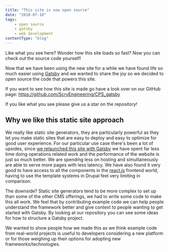 ```yaml
---
title: "This site is now open source"
date: "2018-07-10"
tags:
    - open source 
    - gatsby
    - web development
contentType: "blog"
---
```


Like what you see here? Wonder how this site loads so fast? Now you can check out the source code yourself!

<!-- end excerpt -->

Now that we have been using the new site for a while we have found life so much easier using [Gatsby](https://www.gatsbyjs.org/) and we wanted to share the joy so we decided to open source the code that powers this site.

If you want to see how this site is made go have a look over on our GitHub page: <https://github.com/ScryEngineering/CPS_gatsby>

If you like what you see please give us a star on the repository!

## Why we like this static site approach

We really like static site generators, they are particularly powerful as they let you make static sites that are easy to deploy and easy to optimize for good user experience. For our particular use case there's been a lot of upsides, since [we relaunched this site with Gatsby](/blog/2018-04-21/CPS-site-relaunched) we have spent far less time doing operations related work and the performance of the website is just so much better. We are spending less on hosting and simultaneously are able to serve more pages with less latency. We have also found it very good to have access to all the components in the [react.js](https://reactjs.org/) frontend world, having to use the template systems in Drupal feel very limiting in comparison.

The downside? Static site generators tend to be more complex to set up than some of the other CMS offerings, we had to write some code to make this all work. We feel that by contributing example code we can help people understand the framework better and give context to people wanting to get started with Gatsby. By looking at our repository you can see some ideas for how to structure a Gatsby project.

We wanted to show people how we made this as we think example code from real-world projects is useful to developers considering a new platform or for those weighing up their options for adopting new frameworks/technologies.
